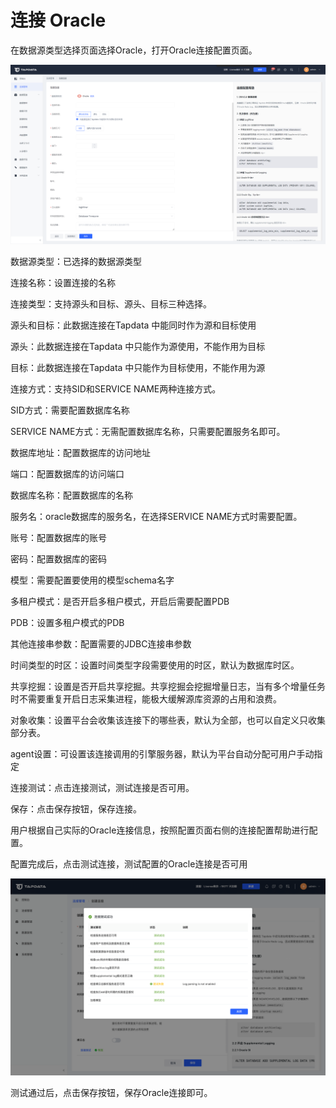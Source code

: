 # 连接 Oracle

在数据源类型选择页面选择Oracle，打开Oracle连接配置页面。

![](../../../images/connect-oracle.png)



数据源类型：已选择的数据源类型

连接名称：设置连接的名称

连接类型：支持源头和目标、源头、目标三种选择。

源头和目标：此数据连接在Tapdata 中能同时作为源和目标使用

源头：此数据连接在Tapdata 中只能作为源使用，不能作用为目标

目标：此数据连接在Tapdata 中只能作为目标使用，不能作用为源

连接方式：支持SID和SERVICE NAME两种连接方式。

SID方式：需要配置数据库名称

SERVICE NAME方式：无需配置数据库名称，只需要配置服务名即可。

数据库地址：配置数据库的访问地址

端口：配置数据库的访问端口

数据库名称：配置数据库的名称

服务名：oracle数据库的服务名，在选择SERVICE NAME方式时需要配置。

账号：配置数据库的账号

密码：配置数据库的密码

模型：需要配置要使用的模型schema名字

多租户模式：是否开启多租户模式，开启后需要配置PDB

PDB：设置多租户模式的PDB

其他连接串参数：配置需要的JDBC连接串参数

时间类型的时区：设置时间类型字段需要使用的时区，默认为数据库时区。

共享挖掘：设置是否开启共享挖掘。共享挖掘会挖掘增量日志，当有多个增量任务时不需要重复开启日志采集进程，能极大缓解源库资源的占用和浪费。

对象收集：设置平台会收集该连接下的哪些表，默认为全部，也可以自定义只收集部分表。

agent设置：可设置该连接调用的引擎服务器，默认为平台自动分配可用户手动指定

连接测试：点击连接测试，测试连接是否可用。

保存：点击保存按钮，保存连接。

用户根据自己实际的Oracle连接信息，按照配置页面右侧的连接配置帮助进行配置。



配置完成后，点击测试连接，测试配置的Oracle连接是否可用

![](../../../images/connect-oracle_2.png)

测试通过后，点击保存按钮，保存Oracle连接即可。